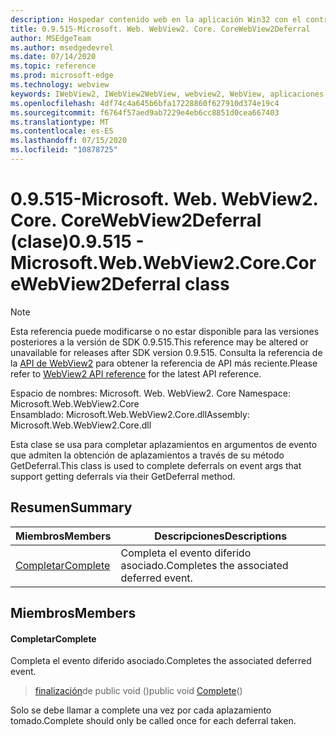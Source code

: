 ```yaml
---
description: Hospedar contenido web en la aplicación Win32 con el control Microsoft Edge WebView2
title: 0.9.515-Microsoft. Web. WebView2. Core. CoreWebView2Deferral
author: MSEdgeTeam
ms.author: msedgedevrel
ms.date: 07/14/2020
ms.topic: reference
ms.prod: microsoft-edge
ms.technology: webview
keywords: IWebView2, IWebView2WebView, webview2, WebView, aplicaciones Win32, Win32, Edge, ICoreWebView2, ICoreWebView2Controller, control de explorador, HTML Edge
ms.openlocfilehash: 4df74c4a645b6bfa17228860f627910d374e19c4
ms.sourcegitcommit: f6764f57aed9ab7229e4eb6cc8851d0cea667403
ms.translationtype: MT
ms.contentlocale: es-ES
ms.lasthandoff: 07/15/2020
ms.locfileid: "10878725"
---
```

# <span data-ttu-id="b11ab-104">0.9.515-Microsoft. Web. WebView2. Core. CoreWebView2Deferral (clase)</span><span class="sxs-lookup"><span data-stu-id="b11ab-104">0.9.515 - Microsoft.Web.WebView2.Core.CoreWebView2Deferral class</span></span> 

> [!NOTE]
> <span data-ttu-id="b11ab-105">Esta referencia puede modificarse o no estar disponible para las versiones posteriores a la versión de SDK 0.9.515.</span><span class="sxs-lookup"><span data-stu-id="b11ab-105">This reference may be altered or unavailable for releases after SDK version 0.9.515.</span></span> <span data-ttu-id="b11ab-106">Consulta la referencia de la [API de WebView2](../../../webview2-api-reference.md) para obtener la referencia de API más reciente.</span><span class="sxs-lookup"><span data-stu-id="b11ab-106">Please refer to [WebView2 API reference](../../../webview2-api-reference.md) for the latest API reference.</span></span>

<span data-ttu-id="b11ab-107">Espacio de nombres: Microsoft. Web. WebView2. Core </span><span class="sxs-lookup"><span data-stu-id="b11ab-107">Namespace: Microsoft.Web.WebView2.Core</span></span>\
<span data-ttu-id="b11ab-108">Ensamblado: Microsoft.Web.WebView2.Core.dll</span><span class="sxs-lookup"><span data-stu-id="b11ab-108">Assembly: Microsoft.Web.WebView2.Core.dll</span></span>

<span data-ttu-id="b11ab-109">Esta clase se usa para completar aplazamientos en argumentos de evento que admiten la obtención de aplazamientos a través de su método GetDeferral.</span><span class="sxs-lookup"><span data-stu-id="b11ab-109">This class is used to complete deferrals on event args that support getting deferrals via their GetDeferral method.</span></span>

## <span data-ttu-id="b11ab-110">Resumen</span><span class="sxs-lookup"><span data-stu-id="b11ab-110">Summary</span></span>

 <span data-ttu-id="b11ab-111">Miembros</span><span class="sxs-lookup"><span data-stu-id="b11ab-111">Members</span></span>                        | <span data-ttu-id="b11ab-112">Descripciones</span><span class="sxs-lookup"><span data-stu-id="b11ab-112">Descriptions</span></span>
--------------------------------|---------------------------------------------
[<span data-ttu-id="b11ab-113">Completar</span><span class="sxs-lookup"><span data-stu-id="b11ab-113">Complete</span></span>](#complete) | <span data-ttu-id="b11ab-114">Completa el evento diferido asociado.</span><span class="sxs-lookup"><span data-stu-id="b11ab-114">Completes the associated deferred event.</span></span>

## <span data-ttu-id="b11ab-115">Miembros</span><span class="sxs-lookup"><span data-stu-id="b11ab-115">Members</span></span>

#### <span data-ttu-id="b11ab-116">Completar</span><span class="sxs-lookup"><span data-stu-id="b11ab-116">Complete</span></span> 

<span data-ttu-id="b11ab-117">Completa el evento diferido asociado.</span><span class="sxs-lookup"><span data-stu-id="b11ab-117">Completes the associated deferred event.</span></span>

> <span data-ttu-id="b11ab-118">[finalización](#complete)de public void ()</span><span class="sxs-lookup"><span data-stu-id="b11ab-118">public void [Complete](#complete)()</span></span>

<span data-ttu-id="b11ab-119">Solo se debe llamar a complete una vez por cada aplazamiento tomado.</span><span class="sxs-lookup"><span data-stu-id="b11ab-119">Complete should only be called once for each deferral taken.</span></span>

